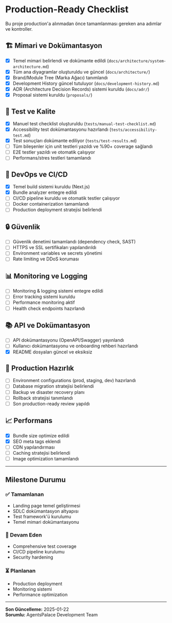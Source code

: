 # Production-Ready Checklist

Bu proje production'a alınmadan önce tamamlanması gereken ana adımlar ve kontroller.

## 🏗️ Mimari ve Dokümantasyon
- [x] Temel mimari belirlendi ve dokümante edildi (`docs/architecture/system-architecture.md`)
- [x] Tüm ana diyagramlar oluşturuldu ve güncel (`docs/architecture/`)
- [x] Brand/Module Tree (Marka Ağacı) tanımlandı
- [x] Development History güncel tutuluyor (`docs/development-history.md`)
- [x] ADR (Architecture Decision Records) sistemi kuruldu (`docs/adr/`)
- [x] Proposal sistemi kuruldu (`proposals/`)

## 🧪 Test ve Kalite
- [x] Manuel test checklist oluşturuldu (`tests/manual-test-checklist.md`)
- [x] Accessibility test dokümantasyonu hazırlandı (`tests/accessibility-test.md`)
- [x] Test sonuçları dokümante ediliyor (`tests/test-results.md`)
- [ ] Tüm bileşenler için unit testleri yazıldı ve %90+ coverage sağlandı
- [ ] E2E testler yazıldı ve otomatik çalışıyor
- [ ] Performans/stres testleri tamamlandı

## 🔧 DevOps ve CI/CD
- [x] Temel build sistemi kuruldu (Next.js)
- [x] Bundle analyzer entegre edildi
- [ ] CI/CD pipeline kuruldu ve otomatik testler çalışıyor
- [ ] Docker containerization tamamlandı
- [ ] Production deployment stratejisi belirlendi

## 🔒 Güvenlik
- [ ] Güvenlik denetimi tamamlandı (dependency check, SAST)
- [ ] HTTPS ve SSL sertifikaları yapılandırıldı
- [ ] Environment variables ve secrets yönetimi
- [ ] Rate limiting ve DDoS koruması

## 📊 Monitoring ve Logging
- [ ] Monitoring & logging sistemi entegre edildi
- [ ] Error tracking sistemi kuruldu
- [ ] Performance monitoring aktif
- [ ] Health check endpoints hazırlandı

## 📚 API ve Dokümantasyon
- [ ] API dokümantasyonu (OpenAPI/Swagger) yayınlandı
- [ ] Kullanıcı dokümantasyonu ve onboarding rehberi hazırlandı
- [x] README dosyaları güncel ve eksiksiz

## 🚀 Production Hazırlık
- [ ] Environment configurations (prod, staging, dev) hazırlandı
- [ ] Database migration stratejisi belirlendi
- [ ] Backup ve disaster recovery planı
- [ ] Rollback stratejisi tanımlandı
- [ ] Son production-ready review yapıldı

## 📈 Performans
- [x] Bundle size optimize edildi
- [x] SEO meta tags eklendi
- [ ] CDN yapılandırması
- [ ] Caching stratejisi belirlendi
- [ ] Image optimization tamamlandı

---

## Milestone Durumu

### ✅ Tamamlanan
- Landing page temel geliştirmesi
- SDLC dokümantasyon altyapısı
- Test framework'ü kurulumu
- Temel mimari dokümantasyonu

### 🔄 Devam Eden
- Comprehensive test coverage
- CI/CD pipeline kurulumu
- Security hardening

### ⏳ Planlanan
- Production deployment
- Monitoring sistemi
- Performance optimization

---

**Son Güncelleme:** 2025-01-22  
**Sorumlu:** AgentsPalace Development Team
